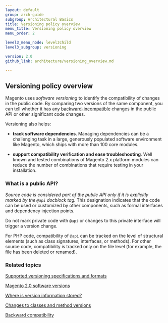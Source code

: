 ```yaml
---
layout: default
group: arch-guide
subgroup: Architectural Basics
title: Versioning policy overview
menu_title: Versioning policy overview
menu_order: 2

level3_menu_node: level3child
level3_subgroup: versioning

version: 2.0
github_link: architecture/versioning_overview.md

---
```


<h2 id="verpol">Versioning policy overview</h2>

Magento  uses <i>software versioning</i> to identify the compatibility of changes in the public code. By comparing two versions of the same component, you can tell whether it has any <a href="{{page.baseurl}}architecture/back-compatibility.html">backward-incompatible</a> changes in the public API or other significant code changes. 

Versioning also helps:

* <b>track  software dependencies</b>. Managing dependencies can be a challenging task in a large, generously populated software environment like Magento, which ships with more than 100 core modules. 


* <b>support compatibility verification and ease troubleshooting</b>. Well known and tested combinations of Magento 2.x platform modules can reduce the number of combinations that require testing in your installation. 


<h3>What is a public API?</h3>

<i>Source code is considered part of the public API only if it is explicitly marked by the `@api` docblock tag.</i> This designation indicates that the code can be used or customized by other components, such as formal interfaces and dependency injection points. 


<div class="bs-callout bs-callout-warning">
    <p>Do not mark private code with <code>@api</code> or changes to this private interface  will trigger a version change.</p>
</div>

For PHP code, compatibility of <code>@api</code> can be tracked on the level of structural elements (such as class signatures, interfaces, or methods). For other source code, compatibility is tracked only on the file level (for example, the file has been deleted or renamed).



<h3>Related topics</h3>
<a href="{{page.baseurl}}architecture/versioning_spec_format.html">Supported versioning specifications and formats</a>

<a href="{{page.baseurl}}architecture/software_versions.html">Magento 2.0 software versions</a>

<a href="{{page.baseurl}}architecture/version_store.html">Where is version information stored?</a>

<a href="{{page.baseurl}}architecture/change_table.html">Changes to classes and method versions</a>


<a href="{{page.baseurl}}architecture/back-compatibility.html">Backward compatibility</a>






